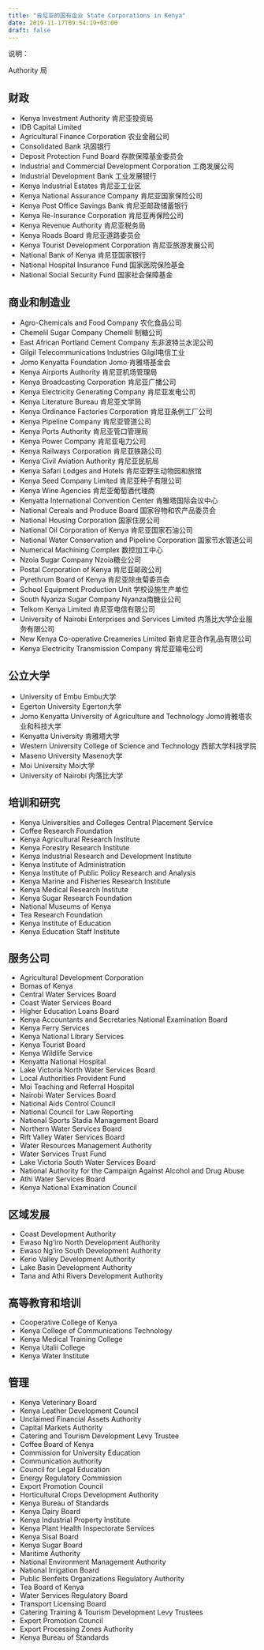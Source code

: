 ```yaml
---
title: "肯尼亚的国有企业 State Corporations in Kenya"
date: 2019-11-17T09:54:19+03:00
draft: false
---
```


说明：

Authority 局

## 财政

* Kenya Investment Authority 肯尼亚投资局
* IDB Capital Limited
* Agricultural Finance Corporation 农业金融公司
* Consolidated Bank 巩固银行
* Deposit Protection Fund Board 存款保障基金委员会
* Industrial and Commercial Development Corporation 工商发展公司
* Industrial Development Bank 工业发展银行
* Kenya Industrial Estates 肯尼亚工业区
* Kenya National Assurance Company 肯尼亚国家保险公司
* Kenya Post Office Savings Bank 肯尼亚邮政储蓄银行
* Kenya Re-Insurance Corporation 肯尼亚再保险公司
* Kenya Revenue Authority 肯尼亚税务局
* Kenya Roads Board 肯尼亚道路委员会
* Kenya Tourist Development Corporation 肯尼亚旅游发展公司
* National Bank of Kenya 肯尼亚国家银行
* National Hospital Insurance Fund 国家医院保险基金
* National Social Security Fund 国家社会保障基金

## 商业和制造业

* Agro-Chemicals and Food Company 农化食品公司
* Chemelil Sugar Company Chemelil 制糖公司
* East African Portland Cement Company 东非波特兰水泥公司
* Gilgil Telecommunications Industries Gilgil电信工业 
* Jomo Kenyatta Foundation Jomo·肯雅塔基金会
* Kenya Airports Authority 肯尼亚机场管理局
* Kenya Broadcasting Corporation 肯尼亚广播公司
* Kenya Electricity Generating Company 肯尼亚发电公司
* Kenya Literature Bureau 肯尼亚文学局
* Kenya Ordinance Factories Corporation 肯尼亚条例工厂公司
* Kenya Pipeline Company 肯尼亚管道公司
* Kenya Ports Authority 肯尼亚管口管理局
* Kenya Power Company 肯尼亚电力公司
* Kenya Railways Corporation 肯尼亚铁路公司
* Kenya Civil Aviation Authority 肯尼亚民航局
* Kenya Safari Lodges and Hotels 肯尼亚野生动物园和旅馆 
* Kenya Seed Company Limited 肯尼亚种子有限公司 
* Kenya Wine Agencies 肯尼亚葡萄酒代理商 
* Kenyatta International Convention Center 肯雅塔国际会议中心 
* National Cereals and Produce Board 国家谷物和农产品委员会
* National Housing Corporation 国家住房公司
* National Oil Corporation of Kenya 肯尼亚国家石油公司
* National Water Conservation and Pipeline Corporation 国家节水管道公司 
* Numerical Machining Complex 数控加工中心
* Nzoia Sugar Company Nzoia糖业公司
* Postal Corporation of Kenya 肯尼亚邮政公司 
* Pyrethrum Board of Kenya 肯尼亚除虫菊委员会 
* School Equipment Production Unit 学校设施生产单位 
* South Nyanza Sugar Company Nyanza南糖业公司
* Telkom Kenya Limited 肯尼亚电信有限公司 
* University of Nairobi Enterprises and Services Limited 内落比大学企业服务有限公司
* New Kenya Co-operative Creameries Limited 新肯尼亚合作乳品有限公司
* Kenya Electricity Transmission Company 肯尼亚输电公司

## 公立大学

* University of Embu Embu大学
* Egerton University Egerton大学
* Jomo Kenyatta University of Agriculture and Technology Jomo肯雅塔农业和科技大学
* Kenyatta University 肯雅塔大学
* Western University College of Science and Technology 西部大学科技学院
* Maseno University Maseno大学
* Moi University Moi大学
* University of Nairobi 内落比大学

## 培训和研究

* Kenya Universities and Colleges Central Placement Service 
* Coffee Research Foundation
* Kenya Agricultural Research Institute
* Kenya Forestry Research Institute
* Kenya Industrial Research and Development Institute
* Kenya Institute of Administration
* Kenya Institute of Public Policy Research and Analysis
* Kenya Marine and Fisheries Research Institute
* Kenya Medical Research Institute
* Kenya Sugar Research Foundation
* National Museums of Kenya
* Tea Research Foundation
* Kenya Institute of Education
* Kenya Education Staff Institute

## 服务公司

* Agricultural Development Corporation
* Bomas of Kenya
* Central Water Services Board
* Coast Water Services Board
* Higher Education Loans Board
* Kenya Accountants and Secretaries National Examination Board
* Kenya Ferry Services
* Kenya National Library Services
* Kenya Tourist Board
* Kenya Wildlife Service
* Kenyatta National Hospital
* Lake Victoria North Water Services Board
* Local Authorities Provident Fund
* Moi Teaching and Referral Hospital
* Nairobi Water Services Board
* National Aids Control Council
* National Council for Law Reporting
* National Sports Stadia Management Board
* Northern Water Services Board
* Rift Valley Water Services Board
* Water Resources Management Authority
* Water Services Trust Fund
* Lake Victoria South Water Services Board
* National Authority for the Campaign Against Alcohol and Drug Abuse
* Athi Water Services Board
* Kenya National Examination Council

## 区域发展

* Coast Development Authority
* Ewaso Ng’iro North Development Authority
* Ewaso Ng’iro South Development Authority
* Kerio Valley Development Authority
* Lake Basin Development Authority
* Tana and Athi Rivers Development Authority

## 高等教育和培训

* Cooperative College of Kenya
* Kenya College of Communications Technology
* Kenya Medical Training College
* Kenya Utalii College
* Kenya Water Institute

## 管理

* Kenya Veterinary Board
* Kenya Leather Development Council
* Unclaimed Financial Assets Authority
* Capital Markets Authority
* Catering and Tourism Development Levy Trustee
* Coffee Board of Kenya
* Commission for University Education
* Communication authority
* Council for Legal Education
* Energy Regulatory Commission
* Export Promotion Council
* Horticultural Crops Development Authority
* Kenya Bureau of Standards
* Kenya Dairy Board
* Kenya Industrial Property Institute
* Kenya Plant Health Inspectorate Services
* Kenya Sisal Board
* Kenya Sugar Board
* Maritime Authority
* National Environment Management Authority
* National Irrigation Board
* Public Benfeits Organizations Regulatory Authority
* Tea Board of Kenya
* Water Services Regulatory Board
* Transport Licensing Board
* Catering Training & Tourism Development Levy Trustees
* Export Promotion Council
* Export Processing Zones Authority
* Kenya Bureau of Standards
